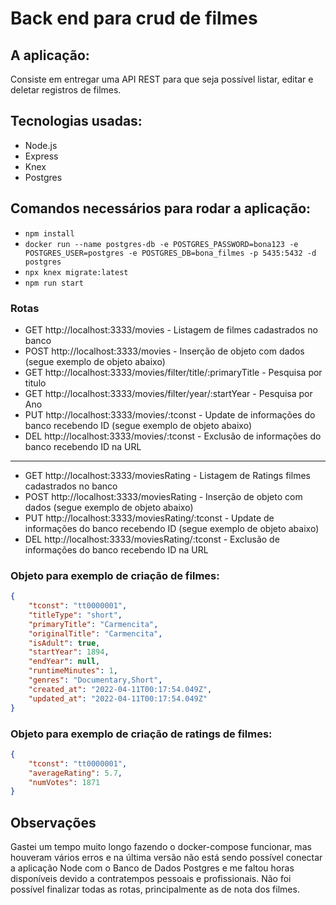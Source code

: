 # Back end para crud de filmes

## A aplicação:

Consiste em entregar uma API REST para que seja possível listar, editar e deletar registros de filmes.

## Tecnologias usadas:

- Node.js
- Express
- Knex
- Postgres

## Comandos necessários para rodar a aplicação:

- `npm install`
- `docker run --name postgres-db -e POSTGRES_PASSWORD=bona123 -e POSTGRES_USER=postgres -e POSTGRES_DB=bona_filmes -p 5435:5432 -d postgres`
- `npx knex migrate:latest`
- `npm run start`

### Rotas

- GET http://localhost:3333/movies - Listagem de filmes cadastrados no banco
- POST http://localhost:3333/movies - Inserção de objeto com dados (segue exemplo de objeto abaixo)
- GET http://localhost:3333/movies/filter/title/:primaryTitle - Pesquisa por titulo
- GET http://localhost:3333/movies/filter/year/:startYear - Pesquisa por Ano
- PUT http://localhost:3333/movies/:tconst - Update de informações do banco recebendo ID (segue exemplo de objeto abaixo)
- DEL http://localhost:3333/movies/:tconst - Exclusão de informações do banco recebendo ID na URL

___

- GET http://localhost:3333/moviesRating - Listagem de Ratings filmes cadastrados no banco
- POST http://localhost:3333/moviesRating - Inserção de objeto com dados (segue exemplo de objeto abaixo)
- PUT http://localhost:3333/moviesRating/:tconst - Update de informações do banco recebendo ID (segue exemplo de objeto abaixo)
- DEL http://localhost:3333/moviesRating/:tconst - Exclusão de informações do banco recebendo ID na URL

### Objeto para exemplo de criação de filmes:

```json
{
    "tconst": "tt0000001",
    "titleType": "short",
    "primaryTitle": "Carmencita",
    "originalTitle": "Carmencita",
    "isAdult": true,
    "startYear": 1894,
    "endYear": null,
    "runtimeMinutes": 1,
    "genres": "Documentary,Short",
    "created_at": "2022-04-11T00:17:54.049Z",
    "updated_at": "2022-04-11T00:17:54.049Z"
}
```

### Objeto para exemplo de criação de ratings de filmes:

```json
{
    "tconst": "tt0000001",
    "averageRating": 5.7,
    "numVotes": 1871
}
```

## Observações

Gastei um tempo muito longo fazendo o docker-compose funcionar, mas houveram vários erros e na última versão não está sendo possível conectar a aplicação Node com o Banco de Dados Postgres e me faltou horas disponíveis devido a contratempos pessoais e profissionais. Não foi possível finalizar todas as rotas, principalmente as de nota dos filmes.
